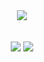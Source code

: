 <h1 align="center" style="margin: 0; padding: 0; border: none;">
    <img src="https://readme-typing-svg.herokuapp.com/?font=Righteous&size=35&center=true&vCenter=true&width=500&height=70&duration=4500&lines=Hi+There!+👋&color=FFD700" />
</h1>

</br>
</br>


<div align="center" style="margin: 0; padding: 0;">
    <img src="https://skillicons.dev/icons?i=androidstudio,flutter,kotlin,dart,html,css,github,vscode,git,java,ktor,cpp,dotnet,supabase" />
    <img src="https://skillicons.dev/icons?i=mysql,postgres,postman,sqlite,firebase,xd,c,java,arduino,mysql,bootstrap,cs,gradle,svg" />
</div>



